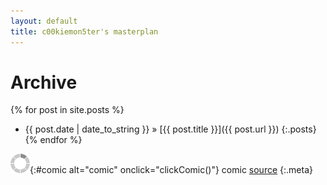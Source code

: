 ```yaml
---
layout: default
title: c00kiemon5ter's masterplan
---
```

Archive
=======
{% for post in site.posts %}
* <span>{{ post.date | date_to_string }}</span> &#187; [{{ post.title }}]({{ post.url }})
{:.posts}
{% endfor %}

<script type="text/javascript" src="/scripts/comic.js"></script>
![loading](/images/load.gif "loading"){:#comic alt="comic" onclick="clickComic()"}
comic [source]()
{:.meta}
